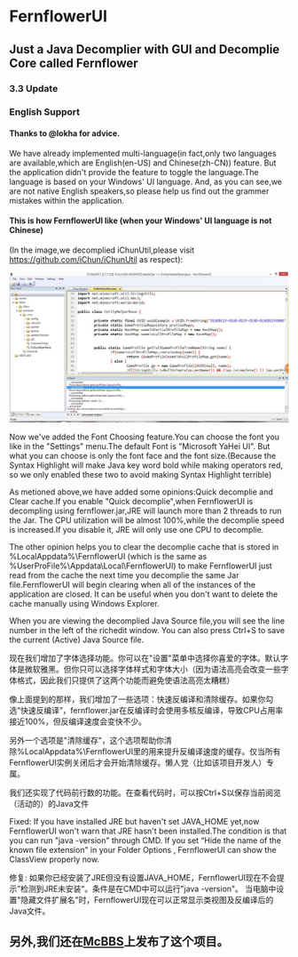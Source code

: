 ﻿# FernflowerUI
## Just a Java Decomplier with GUI and Decomplie Core called Fernflower

### 3.3 Update

### English Support
#### Thanks to @lokha for advice.

We have already implemented multi-language(in fact,only two languages are available,which are English(en-US) and Chinese(zh-CN)) feature.
But the application didn't provide the feature to toggle the language.The language is based on your Windows' UI language.
And, as you can see,we are not native English speakers,so please help us find out the grammer mistakes within the application.

#### This is how FernflowerUI like (when your Windows' UI language is not Chinese) 
(In the image,we decomplied iChunUtil,please visit https://github.com/iChun/iChunUtil as respect):

![Image text](https://github.com/6168218c/FernflowerUI/blob/MFC/FernflowerUI_MFC/UsingImages/FernflowerUI3.3.jpg)

Now we've added the Font Choosing feature.You can choose the font you like in the "Settings" menu.The default Font is "Microsoft YaHei UI".
But what you can choose is only the font face and the font size.(Because the Syntax Highlight will make Java key word bold while making operators red, so we only enabled these two to avoid making Syntax Highlight terrible)

As metioned above,we have added some opinions:Quick decomplie and Clear cache.If you enable "Quick decomplie",when FernflowerUI is decompling using fernflower.jar,JRE will launch more than 2 threads to run the Jar.
The CPU utilization will be almost 100%,while the decomplie speed is increased.If you disable it, JRE will only use one CPU to decomplie.

The other opinion helps you to clear the decomplie cache that is stored in %LocalAppdata%\FernflowerUI (which is the same as %UserProFile%\Appdata\Local\FernflowerUI) to make FernflowerUI just read from the cache the next time you decomplie the same Jar file.FernflowerUI will begin clearing when all of the instances of the application are closed.
It can be useful when you don't want to delete the cache manually using Windows Explorer.

When you are viewing the decomplied Java Source file,you will see the line number in the left of the richedit window.
You can also press Ctrl+S to save the current (Active) Java Source file.


现在我们增加了字体选择功能。你可以在"设置"菜单中选择你喜爱的字体。默认字体是微软雅黑。但你只可以选择字体样式和字体大小（因为语法高亮会改变一些字体格式，因此我们只提供了这两个功能而避免使语法高亮太糟糕）

像上面提到的那样，我们增加了一些选项：快速反编译和清除缓存。如果你勾选“快速反编译”，fernflower.jar在反编译时会使用多核反编译，导致CPU占用率接近100%，但反编译速度会变快不少。

另外一个选项是"清除缓存"，这个选项帮助你清除%LocalAppdata%\FernflowerUI里的用来提升反编译速度的缓存。仅当所有FernflowerUI实例关闭后才会开始清除缓存。懒人党（比如该项目开发人）专属。

我们还实现了代码前行数的功能。在查看代码时，可以按Ctrl+S以保存当前阅览（活动的）的Java文件

Fixed:
If you have installed JRE but haven't set JAVA_HOME yet,now FernflowerUI won't warn that JRE hasn't been installed.The condition is that you can run "java -version" through CMD.
If you set “Hide the name of the known file extension" in your Folder Options , FernflowerUI can show the ClassView properly now.

修复:
如果你已经安装了JRE但没有设置JAVA_HOME，FernflowerUI现在不会提示”检测到JRE未安装“。条件是在CMD中可以运行"java -version"。
当电脑中设置"隐藏文件扩展名"时，FernflowerUI现在可以正常显示类视图及反编译后的Java文件。

## 另外,我们还在[McBBS](http://www.mcbbs.net/forum.php?mod=viewthread&tid=773809&page=1#pid12656797)上发布了这个项目。
